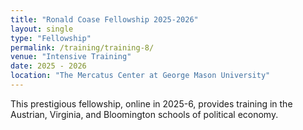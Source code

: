```yaml
---
title: "Ronald Coase Fellowship 2025-2026"
layout: single
type: "Fellowship"
permalink: /training/training-8/
venue: "Intensive Training"
date: 2025 - 2026
location: "The Mercatus Center at George Mason University"
---
```


This prestigious fellowship, online in 2025-6, provides training in the Austrian, Virginia, and Bloomington schools of political economy.
